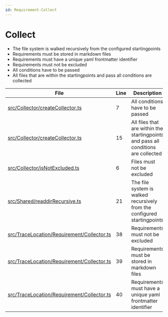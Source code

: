 ```yaml
---
id: Requirement.Collect
---
```


# Collect

-   The file system is walked recursively from the configured startingpoints
-   Requirements must be stored in markdown files
-   Requirements must have a unique yaml frontmatter identifier
-   Requirements must not be excluded
-   All conditions have to be passed
-   All files that are within the startingpoints and pass all conditions are collected

<div class="tracey">

| File                                                                                               | Line | Description                                                                        |
| -------------------------------------------------------------------------------------------------- | ---- | ---------------------------------------------------------------------------------- |
| [src/Collector/createCollector.ts](../../src/Collector/createCollector.ts#L7)                      | 7    | All conditions have to be passed                                                   |
| [src/Collector/createCollector.ts](../../src/Collector/createCollector.ts#L15)                     | 15   | All files that are within the startingpoints and pass all conditions are collected |
| [src/Collector/isNotExcluded.ts](../../src/Collector/isNotExcluded.ts#L6)                          | 6    | Files must not be excluded                                                         |
| [src/Shared/readdirRecursive.ts](../../src/Shared/readdirRecursive.ts#L21)                         | 21   | The file system is walked recursively from the configured startingpoints           |
| [src/TraceLocation/Requirement/Collector.ts](../../src/TraceLocation/Requirement/Collector.ts#L38) | 38   | Requirements must not be excluded                                                  |
| [src/TraceLocation/Requirement/Collector.ts](../../src/TraceLocation/Requirement/Collector.ts#L39) | 39   | Requirements must be stored in markdown files                                      |
| [src/TraceLocation/Requirement/Collector.ts](../../src/TraceLocation/Requirement/Collector.ts#L40) | 40   | Requirements must have a unique yaml frontmatter identifier                        |

</div>
